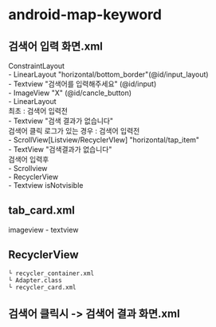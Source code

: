 # android-map-keyword

## 검색어 입력 화면.xml
ConstraintLayout  
    - LinearLayout "horizontal/bottom_border"(@id/input_layout)  
        - Textview "검색어를 입력해주세요" (@id/input)  
        - ImageView "X" (@id/cancle_button)  
    - LinearLayout  
        최초 : 검색어 입력전  
            - Textview "검색 결과가 없습니다"  
        검색어 클릭 로그가 있는 경우 : 검색어 입력전  
            - ScrollView[Listview/RecyclerVIew] "horizontal/tap_item"  
            - TextView "검색결과가 없습니다"  
        검색어 입력후  
            - Scrollview  
            - RecyclerView  
            - Textview isNotvisible  

## tab_card.xml
imageview - textview

## RecyclerView
    └ recycler_container.xml  
    └ Adapter.class  
    └ recycler_card.xml  

## 검색어 클릭시 -> 검색어 결과 화면.xml
